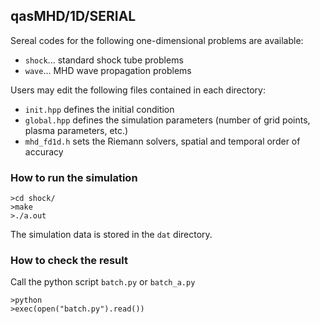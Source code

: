 ## qasMHD/1D/SERIAL
Sereal codes for the following one-dimensional problems are available:
- `shock`... standard shock tube problems
- `wave`... MHD wave propagation problems

Users may edit the following files contained in each directory:
- `init.hpp` defines the initial condition
- `global.hpp` defines the simulation parameters (number of grid points, plasma parameters, etc.)
- `mhd_fd1d.h` sets the Riemann solvers, spatial and temporal order of accuracy

### How to run the simulation
```
>cd shock/
>make
>./a.out
```

The simulation data is stored in the `dat` directory.

### How to check the result
Call the python script `batch.py` or `batch_a.py`
```
>python
>exec(open("batch.py").read())
```
